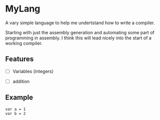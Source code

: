 
# MyLang

A vary simple language to help me undertstand how to write a compiler.

Starting with just the assembly generation and automating some part of programming in assembly.
I think this will lead nicely into the start of a working compiler.


## Features

- [ ] Variables (integers)
- [ ] addition


## Example

```
var a = 1
var b = 2
```
 
